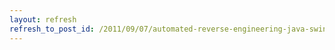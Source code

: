 ```yaml
---
layout: refresh
refresh_to_post_id: /2011/09/07/automated-reverse-engineering-java-swing-gui-paper-review
---
```

